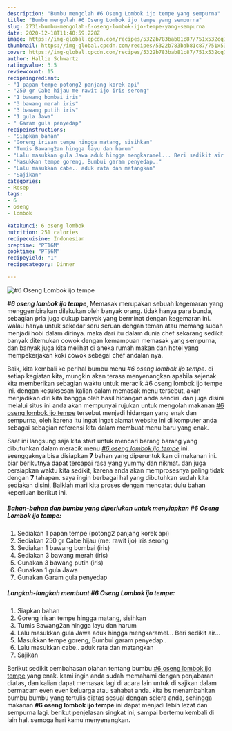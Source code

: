 ```yaml
---
description: "Bumbu mengolah #6 Oseng Lombok ijo tempe yang sempurna"
title: "Bumbu mengolah #6 Oseng Lombok ijo tempe yang sempurna"
slug: 2731-bumbu-mengolah-6-oseng-lombok-ijo-tempe-yang-sempurna
date: 2020-12-18T11:40:59.228Z
image: https://img-global.cpcdn.com/recipes/5322b783bab81c87/751x532cq70/6-oseng-lombok-ijo-tempe-foto-resep-utama.jpg
thumbnail: https://img-global.cpcdn.com/recipes/5322b783bab81c87/751x532cq70/6-oseng-lombok-ijo-tempe-foto-resep-utama.jpg
cover: https://img-global.cpcdn.com/recipes/5322b783bab81c87/751x532cq70/6-oseng-lombok-ijo-tempe-foto-resep-utama.jpg
author: Hallie Schwartz
ratingvalue: 3.5
reviewcount: 15
recipeingredient:
- "1 papan tempe potong2 panjang korek api"
- "250 gr Cabe hijau me rawit ijo iris serong"
- "1 bawang bombai iris"
- "3 bawang merah iris"
- "3 bawang putih iris"
- "1 gula Jawa"
- " Garam gula penyedap"
recipeinstructions:
- "Siapkan bahan"
- "Goreng irisan tempe hingga matang, sisihkan"
- "Tumis Bawang2an hingga layu dan harum"
- "Lalu masukkan gula Jawa aduk hingga mengkaramel... Beri sedikit air..."
- "Masukkan tempe goreng, Bumbui garam penyedap.."
- "Lalu masukkan cabe.. aduk rata dan matangkan"
- "Sajikan"
categories:
- Resep
tags:
- 6
- oseng
- lombok

katakunci: 6 oseng lombok 
nutrition: 251 calories
recipecuisine: Indonesian
preptime: "PT16M"
cooktime: "PT56M"
recipeyield: "1"
recipecategory: Dinner

---
```



![#6 Oseng Lombok ijo tempe](https://img-global.cpcdn.com/recipes/5322b783bab81c87/751x532cq70/6-oseng-lombok-ijo-tempe-foto-resep-utama.jpg)

<b><i>#6 oseng lombok ijo tempe</i></b>, Memasak merupakan sebuah kegemaran yang menggembirakan dilakukan oleh banyak orang. tidak hanya para bunda, sebagian pria juga cukup banyak yang berminat dengan kegemaran ini. walau hanya untuk sekedar seru seruan dengan teman atau memang sudah menjadi hobi dalam dirinya. maka dari itu dalam dunia chef sekarang sedikit banyak ditemukan cowok dengan kemampuan memasak yang sempurna, dan banyak juga kita melihat di aneka rumah makan dan hotel yang mempekerjakan koki cowok sebagai chef andalan nya.



Baik, kita kembali ke perihal bumbu menu <i>#6 oseng lombok ijo tempe</i>. di setiap kegiatan kita, mungkin akan terasa menyenangkan apabila sejenak kita memberikan sebagian waktu untuk meracik #6 oseng lombok ijo tempe ini. dengan kesuksesan kalian dalam memasak menu tersebut, akan menjadikan diri kita bangga oleh hasil hidangan anda sendiri. dan juga disini melalui situs ini anda akan mempunyai rujukan untuk mengolah makanan <u>#6 oseng lombok ijo tempe</u> tersebut menjadi hidangan yang enak dan sempurna, oleh karena itu ingat ingat alamat website ini di komputer anda sebagai sebagian referensi kita dalam membuat menu baru yang enak.


Saat ini langsung saja kita start untuk mencari barang barang yang dibutuhkan dalam meracik menu <u><i>#6 oseng lombok ijo tempe</i></u> ini. seenggaknya bisa disiapkan <b>7</b> bahan yang diperuntuk kan di makanan ini. biar berikutnya dapat tercapai rasa yang yummy dan nikmat. dan juga persiapkan waktu kita sedikit, karena anda akan memprosesnya paling tidak dengan <b>7</b> tahapan. saya ingin berbagai hal yang dibutuhkan sudah kita sediakan disini, Baiklah mari kita proses dengan mencatat dulu bahan keperluan berikut ini.

<!--inarticleads1-->

##### Bahan-bahan dan bumbu yang diperlukan untuk menyiapkan #6 Oseng Lombok ijo tempe:

1. Sediakan 1 papan tempe (potong2 panjang korek api)
1. Sediakan 250 gr Cabe hijau (me: rawit ijo) iris serong
1. Sediakan 1 bawang bombai (iris)
1. Sediakan 3 bawang merah (iris)
1. Gunakan 3 bawang putih (iris)
1. Gunakan 1 gula Jawa
1. Gunakan  Garam gula penyedap




<!--inarticleads2-->

##### Langkah-langkah membuat #6 Oseng Lombok ijo tempe:

1. Siapkan bahan
1. Goreng irisan tempe hingga matang, sisihkan
1. Tumis Bawang2an hingga layu dan harum
1. Lalu masukkan gula Jawa aduk hingga mengkaramel... Beri sedikit air...
1. Masukkan tempe goreng, Bumbui garam penyedap..
1. Lalu masukkan cabe.. aduk rata dan matangkan
1. Sajikan




Berikut sedikit pembahasan olahan tentang bumbu <u>#6 oseng lombok ijo tempe</u> yang enak. kami ingin anda sudah memahami dengan penjabaran diatas, dan kalian dapat memasak lagi di acara lain untuk di sajikan dalam bermacam even even keluarga atau sahabat anda. kita bs menambahkan bumbu bumbu yang tertulis diatas sesuai dengan selera anda, sehingga makanan <b>#6 oseng lombok ijo tempe</b> ini dapat menjadi lebih lezat dan sempurna lagi. berikut penjelasan singkat ini, sampai bertemu kembali di lain hal. semoga hari kamu menyenangkan.
